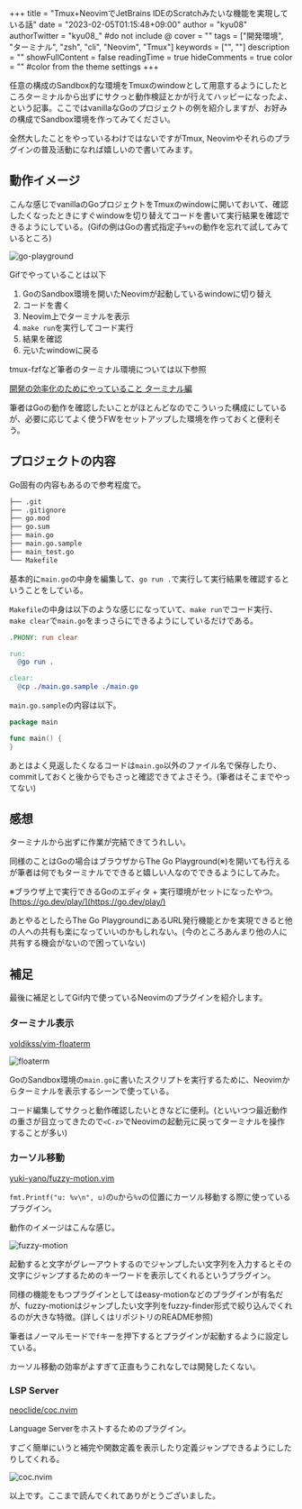 +++
title = "Tmux+NeovimでJetBrains IDEのScratchみたいな機能を実現している話"
date = "2023-02-05T01:15:48+09:00"
author = "kyu08"
authorTwitter = "kyu08_" #do not include @
cover = ""
tags = ["開発環境", "ターミナル", "zsh", "cli", "Neovim", "Tmux"]
keywords = ["", ""]
description = ""
showFullContent = false
readingTime = true
hideComments = true
color = "" #color from the theme settings
+++

任意の構成のSandbox的な環境をTmuxのwindowとして用意するようにしたところターミナルから出ずにサクっと動作検証とかが行えてハッピーになったよ、という記事。ここではvanillaなGoのプロジェクトの例を紹介しますが、お好みの構成でSandbox環境を作ってみてください。

全然大したことをやっているわけではないですがTmux, Neovimやそれらのプラグインの普及活動になれば嬉しいので書いてみます。

## 動作イメージ
こんな感じでvanillaのGoプロジェクトをTmuxのwindowに開いておいて、確認したくなったときにすぐwindowを切り替えてコードを書いて実行結果を確認できるようにしている。(Gifの例はGoの書式指定子`%+v`の動作を忘れて試してみているところ)

![go-playground](https://user-images.githubusercontent.com/49891479/216776240-de8145cd-7d07-4351-9aad-587bb7711ec2.gif)

Gifでやっていることは以下

1. GoのSandbox環境を開いたNeovimが起動しているwindowに切り替え
1. コードを書く
1. Neovim上でターミナルを表示
1. `make run`を実行してコード実行
1. 結果を確認
1. 元いたwindowに戻る

tmux-fzfなど筆者のターミナル環境については以下参照

[開発の効率化のためにやっていること ターミナル編](https://blog.kyu08.com/posts/my-dev-setup-terminal)

筆者はGoの動作を確認したいことがほとんどなのでこういった構成にしているが、必要に応じてよく使うFWをセットアップした環境を作っておくと便利そう。

## プロジェクトの内容
Go固有の内容もあるので参考程度で。

```bash
├── .git
├── .gitignore
├── go.mod
├── go.sum
├── main.go
├── main.go.sample
├── main_test.go
└── Makefile
```

基本的に`main.go`の中身を編集して、`go run .`で実行して実行結果を確認するということをしている。

`Makefile`の中身は以下のような感じになっていて、`make run`でコード実行、`make clear`で`main.go`をまっさらにできるようにしているだけである。

```Makefile
.PHONY: run clear

run:
  @go run .

clear:
  @cp ./main.go.sample ./main.go
```

`main.go.sample`の内容は以下。

```go
package main

func main() {
}
```

あとはよく見返したくなるコードは`main.go`以外のファイル名で保存したり、commitしておくと後からでもさっと確認できてよさそう。(筆者はそこまでやってない)

## 感想
ターミナルから出ずに作業が完結できてうれしい。

同様のことはGoの場合はブラウザからThe Go Playground(※)を開いても行えるが筆者は何でもターミナルでできると嬉しい人なのでできるようにしてみた。

※ブラウザ上で実行できるGoのエディタ + 実行環境がセットになったやつ。[https://go.dev/play/](https://go.dev/play/)

あとやるとしたらThe Go PlaygroundにあるURL発行機能とかを実現できると他の人への共有も楽になっていいのかもしれない。(今のところあんまり他の人に共有する機会がないので困っていない)

## 補足
最後に補足としてGif内で使っているNeovimのプラグインを紹介します。

### ターミナル表示
[voldikss/vim-floaterm](https://github.com/voldikss/vim-floaterm)

![floaterm](https://user-images.githubusercontent.com/49891479/216777279-6e1b08b1-4e3d-47a1-b995-d388aa85d5c4.gif)

GoのSandbox環境の`main.go`に書いたスクリプトを実行するために、Neovimからターミナルを表示するシーンで使っている。

コード編集してサクっと動作確認したいときなどに便利。(といいつつ最近動作の重さが目立ってきたので`<C-z>`でNeovimの起動元に戻ってターミナルを操作することが多い)

### カーソル移動
[yuki-yano/fuzzy-motion.vim](https://github.com/yuki-yano/fuzzy-motion.vim)

`fmt.Printf("u: %v\n", u)`の`u`から`%v`の位置にカーソル移動する際に使っているプラグイン。

動作のイメージはこんな感じ。

![fuzzy-motion](https://user-images.githubusercontent.com/49891479/216777071-2300fe76-cd19-4736-b18c-794c640ed623.gif)

起動すると文字がグレーアウトするのでジャンプしたい文字列を入力するとその文字にジャンプするためのキーワードを表示してくれるというプラグイン。

同様の機能をもつプラグインとしてはeasy-motionなどのプラグインが有名だが、fuzzy-motionはジャンプしたい文字列をfuzzy-finder形式で絞り込んでくれるのが大きな特徴。(詳しくはリポジトリのREADME参照)

筆者はノーマルモードで`f`キーを押下するとプラグインが起動するように設定している。

カーソル移動の効率がよすぎて正直もうこれなしでは開発したくない。


### LSP Server
[neoclide/coc.nvim](https://github.com/neoclide/coc.nvim)

Language Serverをホストするためのプラグイン。

すごく簡単にいうと補完や関数定義を表示したり定義ジャンプできるようにしたりしてくれる。

![coc.nvim](https://user-images.githubusercontent.com/49891479/216777324-5aef2140-e0ef-4e9f-894d-53b1343acb11.gif)


以上です。ここまで読んでくれてありがとうございました。

